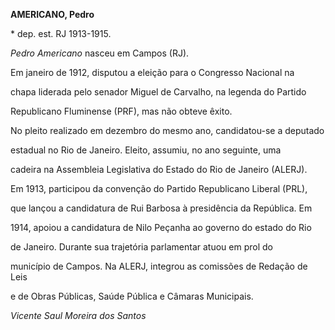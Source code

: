 **AMERICANO, Pedro**



\* dep. est. RJ 1913-1915.



*Pedro Americano* nasceu em Campos (RJ).



Em janeiro de 1912, disputou a eleição para o Congresso Nacional na

chapa liderada pelo senador Miguel de Carvalho, na legenda do Partido

Republicano Fluminense (PRF), mas não obteve êxito.



No pleito realizado em dezembro do mesmo ano, candidatou-se a deputado

estadual no Rio de Janeiro. Eleito, assumiu, no ano seguinte, uma

cadeira na Assembleia Legislativa do Estado do Rio de Janeiro (ALERJ).



Em 1913, participou da convenção do Partido Republicano Liberal (PRL),

que lançou a candidatura de Rui Barbosa à presidência da República. Em

1914, apoiou a candidatura de Nilo Peçanha ao governo do estado do Rio

de Janeiro. Durante sua trajetória parlamentar atuou em prol do

município de Campos. Na ALERJ, integrou as comissões de Redação de Leis

e de Obras Públicas, Saúde Pública e Câmaras Municipais.



*Vicente Saul Moreira dos Santos*



